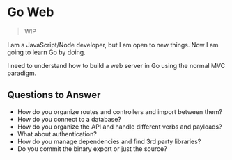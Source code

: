 # Go Web

> WIP

I am a JavaScript/Node developer, but I am open to new things. Now I am going to learn Go by doing.

I need to understand how to build a web server in Go using the normal MVC paradigm. 

## Questions to Answer

- How do you organize routes and controllers and import between them?
- How do you connect to a database?
- How do you organize the API and handle different verbs and payloads? 
- What about authentication?
- How do you manage dependencies and find 3rd party libraries?
- Do you commit the binary export or just the source?